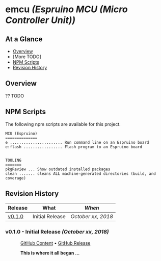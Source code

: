 # emcu _(Espruino MCU (Micro Controller Unit))_

## At a Glance

- [Overview]
- [More TODO]
- [NPM Scripts]
- [Revision History]

## Overview

?? TODO

## NPM Scripts

The following npm scripts are available for this project.

```
MCU (Espruino)
==============
e ....................... Run command line on an Espruino board
e:flash ................. Flash program to an Espruino board


TOOLING
=======
pkgReview ... Show outdated installed packages
clean ....... cleans ALL machine-generated directories (build, and coverage)
```




## Revision History

Release  | What                                            | *When*
---------|-------------------------------------------------|------------------
[v0.1.0] | Initial Release                                 | *October xx, 2018*


<!-- *** RELEASE *************************************************************** -->

### v0.1.0 - Initial Release *(October xx, 2018)*

<ul><ul><!--- indentation hack for github - other attempts with style is stripped (be careful with number bullets) ---> 

[GitHub Content](https://github.com/KevinAst/emcu/tree/v0.1.0)
&bull;
[GitHub Release](https://github.com/KevinAst/emcu/releases/tag/v0.1.0)
<!-- Diff ONLY for subsequent releases
&bull;
[Diff](https://github.com/KevinAst/emcu/compare/v0.1.0...v0.2.0)
-->

**This is where it all began ...**

</ul></ul>

<!--- *** REFERENCE LINKS *** ---> 
[Overview]:            #overview
[NPM Scripts]:         #npm-scripts
[Revision History]:    #revision-history
 [v0.1.0]:             #v010---initial-release-october-xx-2018
